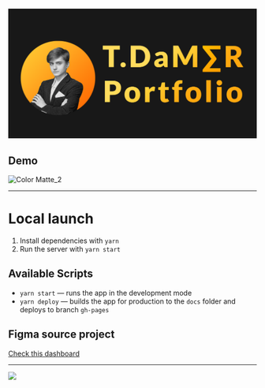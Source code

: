 ![android-chrome-512x512](public/assets/previewImage.png)

## Demo

![Color Matte_2](https://user-images.githubusercontent.com/49658988/126047158-4d107823-54d2-4af3-b1c4-0e8347c8b681.gif)

---

# Local launch

1. Install dependencies with `yarn`
2. Run the server with `yarn start`

## Available Scripts

- `yarn start` — runs the app in the development mode
- `yarn deploy` — builds the app for production to the `docs` folder and deploys to branch `gh-pages`

## Figma source project

[Check this dashboard](https://www.figma.com/file/8BlqrbL7lIE6O5xX3EGuem/DamerPortfolio?node-id=0%3A1)

---

<a href="https://www.buymeacoffee.com/tdamer"><img src="https://img.buymeacoffee.com/button-api/?text=Support me with a coffee&emoji=☕️&slug=tdamer&button_colour=ffcc33&font_colour=000&font_family=Lato&outline_colour=000&coffee_colour=000"></a>
